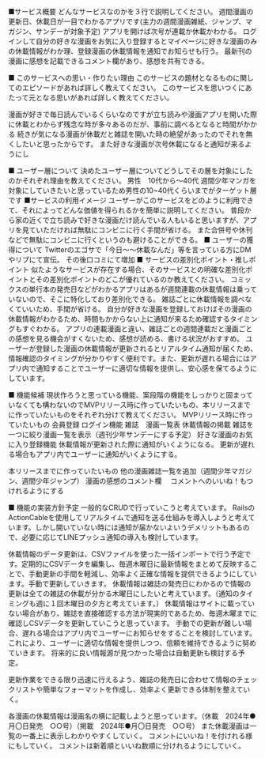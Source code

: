 ■サービス概要
どんなサービスなのかを３行で説明してください。
週間漫画の更新日、休載日が一目でわかるアプリです(主力の週間漫画雑紙、ジャンプ、マガジン、サンデーが対象予定)
アプリを開けば次号が連載か休載かわかる。
ログインして自分の好きな漫画をお気に入り登録するとマイページに好きな漫画のみの休載情報がわか理、登録漫画の休載情報を通知でお知らせも行う。
最新刊の漫画に感想を記載できるコメント欄があり、感想を共有できる。

■ このサービスへの思い・作りたい理由
このサービスの題材となるものに関してのエピソードがあれば詳しく教えてください。
このサービスを思いつくにあたって元となる思いがあれば詳しく教えてください。

漫画が好きで毎日読んでいるくらいなのですが立ち読みや漫画アプリを開いた際に休載とわからず残念な時が多々あるのだが、事前に調べるとなると時間がかかる
続きが気になる漫画が休載だと雑誌を開いた時の絶望があったのでそれを無くしたいと思ったからです。
また好きな漫画が次号休載になると通知が来るようにし

■ ユーザー層について
決めたユーザー層についてどうしてその層を対象にしたのかそれぞれ理由を教えてください。
男性　10代から〜40代
週間少年マンガを対象にしていきたいと思っているため男性の10~40代くらいまでがターゲット層です
■サービスの利用イメージ
ユーザーがこのサービスをどのように利用できて、それによってどんな価値を得られるかを簡単に説明してください。
普段から家の近くで立ち読みで好きな漫画だけ読んでいる人もいると思いますが、アプリを見ていただければ無駄にコンビニに行く手間が省ける。
また合併号や休刊などで無駄にコンビニに行くというのも避けることができる。
■ ユーザーの獲得について
Twitterのエゴサで「今日〜〜休載なんだ」等を言っている方にDMやリプにて宣伝。
その後口コミにて増加
■ サービスの差別化ポイント・推しポイント
似たようなサービスが存在する場合、そのサービスとの明確な差別化ポイントとその差別化ポイントのどこが優れているのか教えてください。
コミックスの単行本の発売日などがわかるアプリはあるが週間連載の休載情報は乗っていないので、そこに特化しており差別化できる。
雑誌ごとに休載情報を調べなくていいため、手間が省ける。
自分が好きな漫画を登録しておけばその漫画の休載情報がわかるため、時間もかからない上に通知が来るため確認するタイミングもすぐわかる。
アプリの連載漫画と違い、雑誌ごとの週間連載だと漫画ごとの感想を見る機会がすくないため、感想が読める、書ける状況がおすすめ。
ユーザーが登録した漫画の休載情報が更新されるとリアルタイム通知が届くため、情報確認のタイミングが分かりやすく便利です。また、更新が遅れる場合にはアプリ内で通知することでユーザーに適切な情報を提供し、安心感を保てるようにしています。

■ 機能候補
現状作ろうと思っている機能、案段階の機能をしっかりと固まっていなくても構わないのでMVPリリース時に作っていたいもの、本リリースまでに作っていたいものをそれぞれ分けて教えてください。
MVPリリース時に作っていたいもの
会員登録
ログイン機能
雑誌　漫画一覧表
休載情報の掲載
雑誌を一つに絞り漫画一覧を表示（週刊少年サンデーにする予定）
好きな漫画のお気に入り登録機能
休載情報が更新された際に通知がいくようになる。
更新が遅れる場合もアプリ内でユーザーに通知がいくようにする。

本リリースまでに作っていたいもの
他の漫画雑誌一覧を追加（週間少年マガジン、週間少年ジャンプ）
漫画の感想のコメント欄　
コメントへのいいね！もつけれるようにする


■ 機能の実装方針予定
一般的なCRUDで行っていこうと考えています。
RailsのActionCableを使用してリアルタイムで通知を送る仕組みを導入しようと考えています。しかし開いていない時には通知が届かないよいうデメリットもあるので、必要に応じてLINEプッシュ通知の導入も検討しています。

休載情報のデータ更新は、CSVファイルを使った一括インポートで行う予定です。定期的にCSVデータを編集し、毎週木曜日に最新情報をまとめて反映することで、手動更新の手間を軽減し、効率よく正確な情報を提供できるようにしています。手動で更新していきます。
休載情報は雑誌の発売日にわかるので情報の更新は全ての雑誌の休載が分かる木曜日にしたいと考えています。（通知のタイミングも週に１回木曜日の夕方と考えています。）
休載情報はサイトに載っていない場合があり、雑誌を直接確認する方法が現実的であるため、毎週木曜までに確認しCSVデータを更新していこうと思っています。
手動での更新が難しい場合、遅れる場合はアプリ内でユーザーにお知らせをすることを検討しています。
これにより、ユーザーに適切な情報を提供しつつ、信頼を維持できるように努めていきます。
将来的に良い情報源が見つかった場合は自動更新も検討する予定。

更新作業をできる限り迅速に行えるよう、雑誌の発売日に合わせて情報のチェックリストや簡単なフォーマットを作成し、効率よく更新できる体制を整えていく。

各漫画の休載情報は漫画名の横に記載しようと思っています。（休載　2024年●月〇日発売　○○号）（掲載　2024年●月〇日発売　○○号）
また休載漫画は一覧の一番上に表示しわかりやすくしていく。
コメントにいいね！を付けれる様にもしていく。
コメントは新着順といいね数順に分けれるようにしていく。